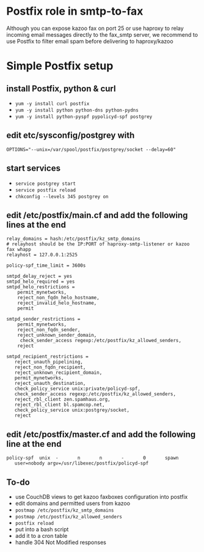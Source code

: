 
# Postfix role in smtp-to-fax
Although you can expose kazoo fax on port 25 or use haproxy to relay incoming email messages directly to the fax_smtp server, we recommend to use Postfix to filter email spam before delivering to haproxy/kazoo

# Simple Postfix setup
## install Postfix, python & curl
* `yum -y install curl postfix`
* `yum -y install python python-dns python-pydns`
* `yum -y install python-pyspf pypolicyd-spf postgrey`

## edit etc/sysconfig/postgrey with
`OPTIONS="--unix=/var/spool/postfix/postgrey/socket --delay=60"`

## start services
* `service postgrey start`
* `service postfix reload`
* `chkconfig --levels 345 postgrey on`

## edit /etc/postfix/main.cf and add the following lines at the end

```
relay_domains = hash:/etc/postfix/kz_smtp_domains
# relayhost should be the IP:PORT of haproxy-smtp-listener or kazoo fax whapp
relayhost = 127.0.0.1:2525

policy-spf_time_limit = 3600s

smtpd_delay_reject = yes
smtpd_helo_required = yes
smtpd_helo_restrictions =
    permit_mynetworks,
    reject_non_fqdn_helo_hostname,
    reject_invalid_helo_hostname,
    permit

smtpd_sender_restrictions =
    permit_mynetworks,
    reject_non_fqdn_sender,
    reject_unknown_sender_domain,
     check_sender_access regexp:/etc/postfix/kz_allowed_senders,
    reject

smtpd_recipient_restrictions =
   reject_unauth_pipelining,
   reject_non_fqdn_recipient,
   reject_unknown_recipient_domain,
   permit_mynetworks,
   reject_unauth_destination,
   check_policy_service unix:private/policyd-spf,
   check_sender_access regexp:/etc/postfix/kz_allowed_senders,
   reject_rbl_client zen.spamhaus.org,
   reject_rbl_client bl.spamcop.net,
   check_policy_service unix:postgrey/socket,
   reject
```

## edit /etc/postfix/master.cf and add the following line at the end
```
policy-spf  unix  -       n       n       -       0       spawn
   user=nobody argv=/usr/libexec/postfix/policyd-spf
```

## To-do
* use CouchDB views to get kazoo faxboxes configuration into postfix
* edit domains and permitted users from kazoo
* `postmap /etc/postfix/kz_smtp_domains`
* `postmap /etc/postfix/kz_allowed_senders`
* `postfix reload`
* put into a bash script
* add it to a cron table
* handle 304 Not Modified responses
